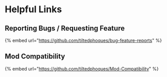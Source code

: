# Helpful Links

## Reporting Bugs / Requesting Feature

{% embed url="https://github.com/tiltedphoques/bug-feature-reports" %}

## Mod Compatibility

{% embed url="https://github.com/tiltedphoques/Mod-Compatibility" %}

